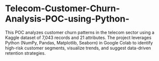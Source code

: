 # Telecom-Customer-Churn-Analysis-POC-using-Python-
This POC analyzes customer churn patterns in the telecom sector using a Kaggle dataset of 7,043 records and 21 attributes. The project leverages Python (NumPy, Pandas, Matplotlib, Seaborn) in Google Colab to identify high-risk customer segments, visualize trends, and suggest data-driven retention strategies.
